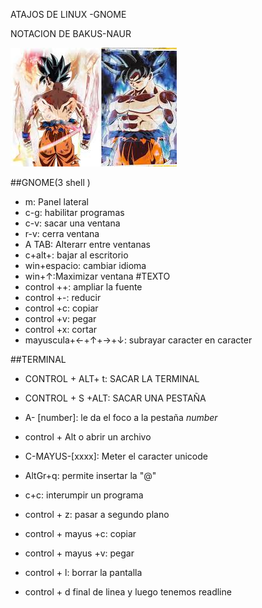 ATAJOS DE LINUX -GNOME

NOTACION DE BAKUS-NAUR

![Icono GDM](imagen/dragon.jpeg)

##GNOME(3 shell )
- m: Panel lateral
- c-g: habilitar programas
- c-v: sacar una ventana 
- r-v: cerra ventana
- A TAB:  Alterarr entre ventanas
- c+alt+: bajar al escritorio
- win+espacio: cambiar idioma
- win+↑:Maximizar ventana
#TEXTO
- control ++: ampliar la fuente
- control +-: reducir
- control +c: copiar
- control +v: pegar 
- control +x: cortar
- mayuscula+←+↑+→+↓: subrayar caracter en caracter

##TERMINAL

- CONTROL + ALT+ t: SACAR LA TERMINAL
- CONTROL + S +ALT:  SACAR UNA PESTAÑA
- A- [number]: le da el foco a la pestaña _number_
- control + Alt o abrir un archivo
- C-MAYUS-[xxxx]: Meter el caracter  unicode
- AltGr+q: permite insertar la "@"

- c+c: interumpir un programa
- control + z: pasar a segundo plano
- control + mayus +c: copiar
- control + mayus +v: pegar
- control + l: borrar la pantalla
- control + d final de linea
y luego tenemos readline
